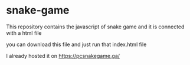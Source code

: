 # snake-game
This repository contains the javascript of snake game and it is connected with a html file

you can download this file and just run that index.html file 

I already hosted it on https://pcsnakegame.ga/
